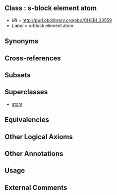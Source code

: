 
## Class : s-block element atom

 * *IRI* = http://purl.obolibrary.org/obo/CHEBI_33559
 * *Label* = s-block element atom

## Synonyms


## Cross-references


## Subsets


## Superclasses

 * [atom](../../CHEBI/50/CHEBI_33250.md)

## Equivalencies


## Other Logical Axioms


## Other Annotations


## Usage


## External Comments

